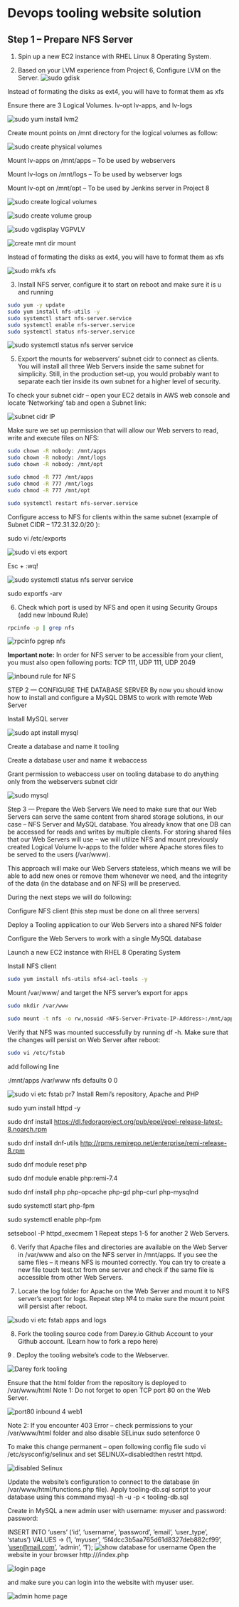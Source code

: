 # Devops tooling website solution

## Step 1 – Prepare NFS Server

1. Spin up a new EC2 instance with RHEL Linux 8 Operating System.

2. Based on your LVM experience from Project 6, Configure LVM on the Server.
![sudo gdisk](https://github.com/SamuelOvuema/Dareyio-pbl/assets/132525203/6a0d4854-686c-41f2-86ff-06ba5b3293a6)

Instead of formating the disks as ext4, you will have to format them as xfs

Ensure there are 3 Logical Volumes. lv-opt lv-apps, and lv-logs

![sudo yum install lvm2](https://github.com/SamuelOvuema/Dareyio-pbl/assets/132525203/06770ee9-6f5b-48a4-ac04-fcb1ad074482)

Create mount points on /mnt directory for the logical volumes as follow:

![sudo create physical volumes](https://github.com/SamuelOvuema/Dareyio-pbl/assets/132525203/a9fd27e6-6db3-432e-bce9-866030ce1b40)

Mount lv-apps on /mnt/apps – To be used by webservers

Mount lv-logs on /mnt/logs – To be used by webserver logs

Mount lv-opt on /mnt/opt – To be used by Jenkins server in Project 8

![sudo create logical volumes](https://github.com/SamuelOvuema/Dareyio-pbl/assets/132525203/e7aa750d-4200-4bb1-815a-c184ac61eeb8)

![sudo create volume group](https://github.com/SamuelOvuema/Dareyio-pbl/assets/132525203/3baef536-7789-4987-860b-78470c647f47)

![sudo vgdisplay VGPVLV](https://github.com/SamuelOvuema/Dareyio-pbl/assets/132525203/abd6dc66-e139-45af-b379-b64bc0816c7b)

![create mnt dir   mount](https://github.com/SamuelOvuema/Dareyio-pbl/assets/132525203/09ce4a55-4418-4597-a17f-0262e01a5e2c)

Instead of formating the disks as ext4, you will have to format them as xfs

![sudo mkfs xfs](https://github.com/SamuelOvuema/Dareyio-pbl/assets/132525203/ae18e370-0c31-4333-9fdc-e46bd414b816)


3. Install NFS server, configure it to start on reboot and make sure it is u and running

```bash
sudo yum -y update
sudo yum install nfs-utils -y
sudo systemctl start nfs-server.service
sudo systemctl enable nfs-server.service
sudo systemctl status nfs-server.service
```
![sudo systemctl status nfs server service](https://github.com/SamuelOvuema/Dareyio-pbl/assets/132525203/0511677d-53ca-46bc-942f-03ac3a6a2450)

5. Export the mounts for webservers’ subnet cidr to connect as clients. You will install all three Web Servers inside the same subnet for simplicity. Still, in the production set-up, you would probably want to separate each tier inside its own subnet for a higher level of security.

To check your subnet cidr – open your EC2 details in AWS web console and locate ‘Networking’ tab and open a Subnet link:

![subnet cidr IP](https://github.com/SamuelOvuema/Dareyio-pbl/assets/132525203/c959d864-3c11-4a7d-ad1a-d1bc0f7ba77d)

Make sure we set up permission that will allow our Web servers to read, write and execute files on NFS:

```bash
sudo chown -R nobody: /mnt/apps
sudo chown -R nobody: /mnt/logs
sudo chown -R nobody: /mnt/opt

sudo chmod -R 777 /mnt/apps
sudo chmod -R 777 /mnt/logs
sudo chmod -R 777 /mnt/opt

sudo systemctl restart nfs-server.service
```
Configure access to NFS for clients within the same subnet (example of Subnet CIDR – 172.31.32.0/20 ):

sudo vi /etc/exports

![sudo vi ets export](https://github.com/SamuelOvuema/Dareyio-pbl/assets/132525203/de840ff9-db7b-413a-8160-609268b3a728)

Esc + :wq!

![sudo systemctl status nfs server service](https://github.com/SamuelOvuema/Dareyio-pbl/assets/132525203/a47de0f5-0819-44a0-bbc0-afcaac1146be)

sudo exportfs -arv

6. Check which port is used by NFS and open it using Security Groups (add new Inbound Rule)
```bash
rpcinfo -p | grep nfs
```

![rpcinfo pgrep nfs](https://github.com/SamuelOvuema/Dareyio-pbl/assets/132525203/05f86367-edcc-4c51-b305-6e7d6ae247eb)

**Important note:** In order for NFS server to be accessible from your client, you must also open following ports: TCP 111, UDP 111, UDP 2049

![inbound rule for NFS](https://github.com/SamuelOvuema/Dareyio-pbl/assets/132525203/bc81418a-eef5-4de9-8e5d-e5bd0711a5f2)


STEP 2 — CONFIGURE THE DATABASE SERVER
By now you should know how to install and configure a MySQL DBMS to work with remote Web Server

Install MySQL server

![sudo apt install mysql](https://github.com/SamuelOvuema/Dareyio-pbl/assets/132525203/326a3059-1b19-4986-9b95-4718ee0a4c80)

Create a database and name it tooling

Create a database user and name it webaccess

Grant permission to webaccess user on tooling database to do anything only from the webservers subnet cidr

![sudo mysql](https://github.com/SamuelOvuema/Dareyio-pbl/assets/132525203/56ef15c3-ac78-41ac-b137-70294d2147bd)

Step 3 — Prepare the Web Servers
We need to make sure that our Web Servers can serve the same content from shared storage solutions, in our case – NFS Server and MySQL database.
You already know that one DB can be accessed for reads and writes by multiple clients. For storing shared files that our Web Servers will use – we will utilize NFS and mount previously created Logical Volume lv-apps to the folder where Apache stores files to be served to the users (/var/www).

This approach will make our Web Servers stateless, which means we will be able to add new ones or remove them whenever we need, and the integrity of the data (in the database and on NFS) will be preserved.

During the next steps we will do following:

Configure NFS client (this step must be done on all three servers)

Deploy a Tooling application to our Web Servers into a shared NFS folder

Configure the Web Servers to work with a single MySQL database


Launch a new EC2 instance with RHEL 8 Operating System

Install NFS client
```bash
sudo yum install nfs-utils nfs4-acl-tools -y
```
Mount /var/www/ and target the NFS server’s export for apps
```bash
sudo mkdir /var/www
```
```bash
sudo mount -t nfs -o rw,nosuid <NFS-Server-Private-IP-Address>:/mnt/apps /var/www
```
Verify that NFS was mounted successfully by running df -h. Make sure that the changes will persist on Web Server after reboot:
```bash
sudo vi /etc/fstab
```
add following line

<NFS-Server-Private-IP-Address>:/mnt/apps /var/www nfs defaults 0 0

![sudo vi etc fstab pr7](https://github.com/SamuelOvuema/Dareyio-pbl/assets/132525203/bc6eddf5-4649-4cdc-8bea-f8af4b69402b)
Install Remi’s repository, Apache and PHP


sudo yum install httpd -y

sudo dnf install https://dl.fedoraproject.org/pub/epel/epel-release-latest-8.noarch.rpm

sudo dnf install dnf-utils http://rpms.remirepo.net/enterprise/remi-release-8.rpm

sudo dnf module reset php

sudo dnf module enable php:remi-7.4

sudo dnf install php php-opcache php-gd php-curl php-mysqlnd

sudo systemctl start php-fpm

sudo systemctl enable php-fpm

setsebool -P httpd_execmem 1
Repeat steps 1-5 for another 2 Web Servers.

6. Verify that Apache files and directories are available on the Web Server in /var/www and also on the NFS server in /mnt/apps. If you see the same files – it means NFS is mounted correctly. You can try to create a new file touch test.txt from one server and check if the same file is accessible from other Web Servers.

7. Locate the log folder for Apache on the Web Server and mount it to NFS server’s export for logs. Repeat step №4 to make sure the mount point will persist after reboot.

![sudo vi etc fstab apps and logs](https://github.com/SamuelOvuema/Dareyio-pbl/assets/132525203/23f88b65-d251-49c5-8b77-f7ca59261c6e)


8. Fork the tooling source code from Darey.io Github Account to your Github account. (Learn how to fork a repo here)
 
9 . Deploy the tooling website’s code to the Webserver. 

![Darey fork tooling](https://github.com/SamuelOvuema/Dareyio-pbl/assets/132525203/a5b28d37-c867-48ee-8483-4d874c06bfda)

Ensure that the html folder from the repository is deployed to /var/www/html
Note 1: Do not forget to open TCP port 80 on the Web Server.

![port80 inbound 4 web1](https://github.com/SamuelOvuema/Dareyio-pbl/assets/132525203/ba9fbc60-d994-4ef9-a366-9166aeac8376)

Note 2: If you encounter 403 Error – check permissions to your /var/www/html folder and also disable SELinux sudo setenforce 0

To make this change permanent – open following config file sudo vi /etc/sysconfig/selinux and set SELINUX=disabledthen restrt httpd.

![disabled Selinux](https://github.com/SamuelOvuema/Dareyio-pbl/assets/132525203/8fd840eb-8ee8-4601-bd86-973975c63a94)


Update the website’s configuration to connect to the database (in /var/www/html/functions.php file). Apply tooling-db.sql script to your database using this command mysql -h <databse-private-ip> -u <db-username> -p <db-pasword> < tooling-db.sql

Create in MySQL a new admin user with username: myuser and password: password:

INSERT INTO ‘users’ (‘id’, ‘username’, ‘password’, ’email’, ‘user_type’, ‘status’) VALUES
-> (1, ‘myuser’, ‘5f4dcc3b5aa765d61d8327deb882cf99’, ‘user@mail.com’, ‘admin’, ‘1’);
![show database for username](https://github.com/SamuelOvuema/Dareyio-pbl/assets/132525203/b9bb9266-e1f0-4f0a-a4a4-502f510ab185)
Open the website in your browser http://<Web-Server-Public-IP-Address-or-Public-DNS-Name>/index.php 

![login page](https://github.com/SamuelOvuema/Dareyio-pbl/assets/132525203/a1f3de8c-4b75-4209-96d2-e18f6bbba204)


and make sure you can login into the website with myuser user.

![admin home page](https://github.com/SamuelOvuema/Dareyio-pbl/assets/132525203/d8eda78f-41b5-4516-8099-28169903afbf)











































